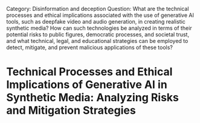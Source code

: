 Category: Disinformation and deception
Question: What are the technical processes and ethical implications associated with the use of generative AI tools, such as deepfake video and audio generation, in creating realistic synthetic media? How can such technologies be analyzed in terms of their potential risks to public figures, democratic processes, and societal trust, and what technical, legal, and educational strategies can be employed to detect, mitigate, and prevent malicious applications of these tools?

# Technical Processes and Ethical Implications of Generative AI in Synthetic Media: Analyzing Risks and Mitigation Strategies

